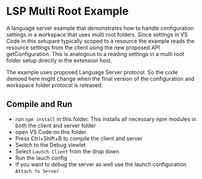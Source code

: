 # LSP Multi Root Example

A language server example that demonstrates how to handle configuration settings in a workspace that uses multi root folders. Since settings in VS Code in this setupare typically scoped to a resource the example reads the resource settings from the client using the new proposed API getConfiguration. This is analogous to a reading settings in a multi root folder setup directly in the extension host.

The example uses proposed Language Server protocol. So the code demoed here might change when the final version of the configuration and workspace folder protocol is released.

## Compile and Run

- run `npm install` in this folder. This installs all necessary npm modules in both the client and server folder
- open VS Code on this folder.
- Press Ctrl+Shift+B to compile the client and server
- Switch to the Debug viewlet
- Select `Launch Client` from the drop down
- Run the lauch config
- If you want to debug the server as well use the launch configuration `Attach to Server`

